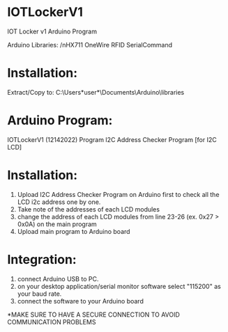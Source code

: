 # IOTLockerV1
IOT Locker v1 Arduino Program

Arduino Libraries:
/nHX711
OneWire
RFID
SerialCommand

# Installation:

Extract/Copy to: C:\Users\*user*\Documents\Arduino\libraries

# Arduino Program:

IOTLockerV1 (12142022) Program
I2C Address Checker Program [for I2C LCD]

# Installation:

1. Upload I2C Address Checker Program on Arduino first to check all the LCD i2c address one by one.
2. Take note of the addresses of each LCD modules
3. change the address of each LCD modules from line 23-26 (ex. 0x27 > 0x0A) on the main program
4. Upload main program to Arduino board

# Integration:

1. connect Arduino USB to PC.
2. on your desktop application/serial monitor software select "115200" as your baud rate.
3. connect the software to your Arduino board

*MAKE SURE TO HAVE A SECURE CONNECTION TO AVOID COMMUNICATION PROBLEMS
